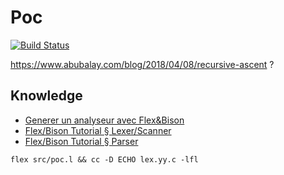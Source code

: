 # Poc

[![Build Status](https://travis-ci.org/adjivas/telamon.svg?branch=master)](https://travis-ci.org/adjivas/telamon)

https://www.abubalay.com/blog/2018/04/08/recursive-ascent ?
## Knowledge
* [Generer un analyseur avec Flex&Bison](https://www.enib.fr/~harrouet/Data/Courses/Flex_Bison.pdf)
* [Flex/Bison Tutorial § Lexer/Scanner](https://www.cs.wmich.edu/%7Ebhardin/cs4850/flexbison.pdf#page=4)
* [Flex/Bison Tutorial § Parser](https://www.cs.wmich.edu/%7Ebhardin/cs4850/flexbison.pdf#page=5)

```shell
flex src/poc.l && cc -D ECHO lex.yy.c -lfl
```
